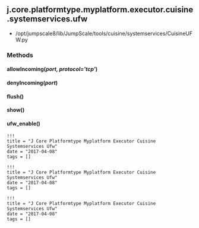 <!-- toc -->
## j.core.platformtype.myplatform.executor.cuisine.systemservices.ufw

- /opt/jumpscale8/lib/JumpScale/tools/cuisine/systemservices/CuisineUFW.py

### Methods

#### allowIncoming(*port, protocol='tcp'*) 

#### denyIncoming(*port*) 

#### flush() 

#### show() 

#### ufw_enable() 


```
!!!
title = "J Core Platformtype Myplatform Executor Cuisine Systemservices Ufw"
date = "2017-04-08"
tags = []
```

```
!!!
title = "J Core Platformtype Myplatform Executor Cuisine Systemservices Ufw"
date = "2017-04-08"
tags = []
```

```
!!!
title = "J Core Platformtype Myplatform Executor Cuisine Systemservices Ufw"
date = "2017-04-08"
tags = []
```
